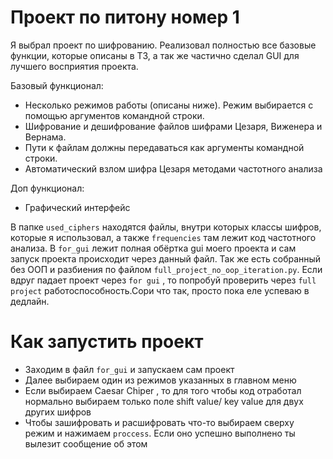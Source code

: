 # Проект по питону номер 1
 
Я выбрал проект по шифрованию. Реализовал полностью все базовые функции, которые описаны в ТЗ, а так же частично сделал GUI для лучшего восприятия проекта.


Базовый функционал:
- Несколько режимов работы (описаны ниже). Режим выбирается с помощью аргументов командной строки.
- Шифрование и дешифрование файлов шифрами Цезаря, Виженера и Вернама.
- Пути к файлам должны передаваться как аргументы командной строки.
- Автоматический взлом шифра Цезаря методами частотного анализа

Доп функционал:
- Графический интерфейс

В папке ``used_ciphers`` находятся файлы, внутри которых классы шифров, которые я использовал, а также ``frequencies`` там лежит код частотного анализа. В `for_gui` лежит полная обёртка gui моего проекта и сам запуск проекта происходит через данный файл.
Так же есть собранный без ООП и разбиения по файлом `full_project_no_oop_iteration.py`. Если вдруг падает проект через ``for gui`` , то попробуй проверить через ``full project`` работоспособность.Сори что так, просто пока еле успеваю в дедлайн.

# Как запустить проект 
- Заходим в файл ```for_gui``` и запускаем сам проект
- Далее выбираем один из режимов указанных в главном меню
- Если выбираем Caesar Chiper , то для того чтобы код отработал нормально выбираем только поле shift value/ key value для двух других шифров
- Чтобы зашифровать и расшифровать что-то выбираем сверху режим и нажимаем ``proccess``. Если оно успешно выполнено ты вылезит сообщение об этом 